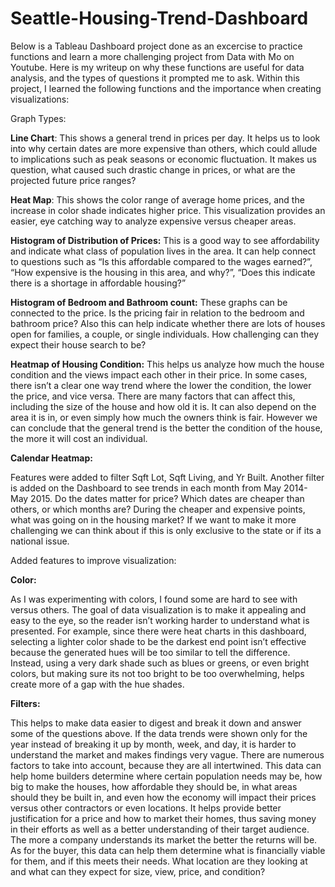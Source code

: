 # Seattle-Housing-Trend-Dashboard
Below is a Tableau Dashboard project done as an excercise to practice functions and learn a more challenging project from Data with Mo on Youtube. Here is my writeup on why these functions are useful for data analysis, and the types of questions it prompted me to ask.
Within this project, I learned the following functions and the importance when creating visualizations:

Graph Types:

**Line Chart**: This shows a general trend in prices per day. It helps us to look into why certain dates are more expensive than others, which could allude to implications such as peak seasons or economic fluctuation. It makes us question, what caused such drastic change in prices, or what are the projected future price ranges?

**Heat Map**: This shows the color range of average home prices, and the increase in color shade indicates higher price. This visualization provides an easier, eye catching way to analyze expensive versus cheaper areas.

**Histogram of Distribution of Prices:** This is a good way to see affordability and indicate what class of population lives in the area. It can help connect to questions such as “Is this affordable compared to the wages earned?”, “How expensive is the housing in this area, and why?”, “Does this indicate there is a shortage in affordable housing?”

**Histogram of Bedroom and Bathroom count:** These graphs can be connected to the price. Is the pricing fair in relation to the bedroom and bathroom price? Also this can help indicate whether there are lots of houses open for families, a couple, or single individuals. How challenging can they expect their house search to be?

**Heatmap of Housing Condition:** This helps us analyze how much the house condition and the views impact each other in their price. In some cases, there isn’t a clear one way trend where the lower the condition, the lower the price, and vice versa. There are many factors that can affect this, including the size of the house and how old it is. It can also depend on the area it is in, or even simply how much the owners think is fair. However we can conclude that the general trend is the better the condition of the house, the more it will cost an individual.

**Calendar Heatmap:**

Features were added to filter Sqft Lot, Sqft Living, and Yr Built. Another filter is added on the Dashboard to see trends in each month from May 2014- May 2015. Do the dates matter for price? Which dates are cheaper than others, or which months are? During the cheaper and expensive points, what was going on in the housing market? If we want to make it more challenging we can think about if this is only exclusive to the state or if its a national issue.

Added features to improve visualization:

**Color:**

As I was experimenting with colors, I found some are hard to see with versus others. The goal of data visualization is to make it appealing and easy to the eye, so the reader isn’t working harder to understand what is presented. For example, since there were heat charts in this dashboard, selecting a lighter color shade to be the darkest end point isn’t effective because the generated hues will be too similar to tell the difference. Instead, using a very dark shade such as blues or greens, or even bright colors, but making sure its not too bright to be too overwhelming, helps create more of a gap with the hue shades. 

**Filters:** 

This helps to make data easier to digest and break it down and answer some of the questions above. If the data trends were shown only for the year instead of breaking it up by month, week, and day, it is harder to understand the market and makes findings very vague. There are numerous factors to take into account, because they are all intertwined. This data can help home builders determine where certain population needs may be, how big to make the houses, how affordable they should be, in what areas should they be built in, and even how the economy will impact their prices versus other contractors or even locations. It helps provide better justification for a price and how to market their homes, thus saving money in their efforts as well as a better understanding of their target audience. The more a company understands its market the better the returns will be. As for the buyer, this data can help them determine what is financially viable for them, and if this meets their needs. What location are they looking at and what can they expect for size, view, price, and condition?
